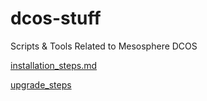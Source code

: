 # dcos-stuff
Scripts &amp; Tools Related to Mesosphere DCOS

[installation_steps.md](https://github.com/prasanjit-/dcos-stuff/blob/master/installation_steps.md "installation_steps.md")

[upgrade_steps](https://github.com/prasanjit-/dcos-stuff/blob/master/upgrade_dcos.md "upgrade_dcos.md")
